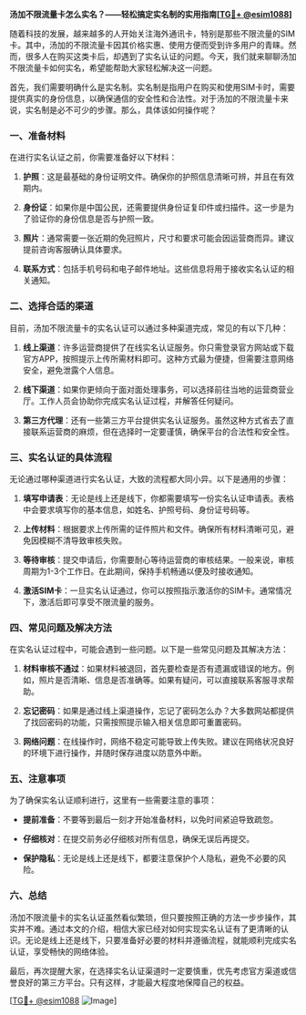 **汤加不限流量卡怎么实名？——轻松搞定实名制的实用指南[[TG💪+ @esim1088](https://t.me/s/esim1088)]**

随着科技的发展，越来越多的人开始关注海外通讯卡，特别是那些不限流量的SIM卡。其中，汤加的不限流量卡因其价格实惠、使用方便而受到许多用户的青睐。然而，很多人在购买这类卡后，却遇到了实名认证的问题。今天，我们就来聊聊汤加不限流量卡如何实名，希望能帮助大家轻松解决这一问题。

首先，我们需要明确什么是实名制。实名制是指用户在购买和使用SIM卡时，需要提供真实的身份信息，以确保通信的安全性和合法性。对于汤加的不限流量卡来说，实名制是必不可少的步骤。那么，具体该如何操作呢？

### 一、准备材料

在进行实名认证之前，你需要准备好以下材料：

1. **护照**：这是最基础的身份证明文件。确保你的护照信息清晰可辨，并且在有效期内。
   
2. **身份证**：如果你是中国公民，还需要提供身份证复印件或扫描件。这一步是为了验证你的身份信息是否与护照一致。

3. **照片**：通常需要一张近期的免冠照片，尺寸和要求可能会因运营商而异。建议提前咨询客服确认具体要求。

4. **联系方式**：包括手机号码和电子邮件地址。这些信息将用于接收实名认证的相关通知。

### 二、选择合适的渠道

目前，汤加不限流量卡的实名认证可以通过多种渠道完成，常见的有以下几种：

1. **线上渠道**：许多运营商提供了在线实名认证服务。你只需登录官方网站或下载官方APP，按照提示上传所需材料即可。这种方式最为便捷，但需要注意网络安全，避免泄露个人信息。

2. **线下渠道**：如果你更倾向于面对面处理事务，可以选择前往当地的运营商营业厅。工作人员会协助你完成实名认证过程，并解答任何疑问。

3. **第三方代理**：还有一些第三方平台提供实名认证服务。虽然这种方式省去了直接联系运营商的麻烦，但在选择时一定要谨慎，确保平台的合法性和安全性。

### 三、实名认证的具体流程

无论通过哪种渠道进行实名认证，大致的流程都大同小异。以下是通用的步骤：

1. **填写申请表**：无论是线上还是线下，你都需要填写一份实名认证申请表。表格中会要求填写你的基本信息，如姓名、护照号码、身份证号码等。

2. **上传材料**：根据要求上传所需的证件照片和文件。确保所有材料清晰可见，避免因模糊不清导致审核失败。

3. **等待审核**：提交申请后，你需要耐心等待运营商的审核结果。一般来说，审核周期为1-3个工作日。在此期间，保持手机畅通以便及时接收通知。

4. **激活SIM卡**：一旦实名认证通过，你可以按照指示激活你的SIM卡。通常情况下，激活后即可享受不限流量的服务。

### 四、常见问题及解决方法

在实名认证过程中，可能会遇到一些问题。以下是一些常见问题及其解决方法：

1. **材料审核不通过**：如果材料被退回，首先要检查是否有遗漏或错误的地方。例如，照片是否清晰、信息是否准确等。如果有疑问，可以直接联系客服寻求帮助。

2. **忘记密码**：如果是通过线上渠道操作，忘记了密码怎么办？大多数网站都提供了找回密码的功能，只需按照提示输入相关信息即可重置密码。

3. **网络问题**：在线操作时，网络不稳定可能导致上传失败。建议在网络状况良好的环境下进行操作，并随时保存进度以防意外中断。

### 五、注意事项

为了确保实名认证顺利进行，这里有一些需要注意的事项：

- **提前准备**：不要等到最后一刻才开始准备材料，以免时间紧迫导致疏忽。
  
- **仔细核对**：在提交前务必仔细核对所有信息，确保无误后再提交。

- **保护隐私**：无论是线上还是线下，都要注意保护个人隐私，避免不必要的风险。

### 六、总结

汤加不限流量卡的实名认证虽然看似繁琐，但只要按照正确的方法一步步操作，其实并不难。通过本文的介绍，相信大家已经对如何实现实名认证有了更清晰的认识。无论是线上还是线下，只要准备好必要的材料并遵循流程，就能顺利完成实名认证，享受畅快的网络体验。

最后，再次提醒大家，在选择实名认证渠道时一定要慎重，优先考虑官方渠道或信誉良好的第三方平台。只有这样，才能最大程度地保障自己的权益。

[[TG💪+ @esim1088](https://t.me/s/esim1088) ![Image](https://i.postimg.cc/4NQfJmqS/Snipaste-2025-05-13-00-14-12.png)]